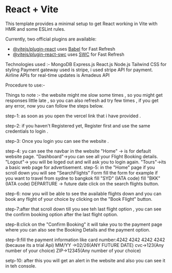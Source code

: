 # React + Vite

This template provides a minimal setup to get React working in Vite with HMR and some ESLint rules.

Currently, two official plugins are available:

- [@vitejs/plugin-react](https://github.com/vitejs/vite-plugin-react/blob/main/packages/plugin-react/README.md) uses [Babel](https://babeljs.io/) for Fast Refresh
- [@vitejs/plugin-react-swc](https://github.com/vitejs/vite-plugin-react-swc) uses [SWC](https://swc.rs/) for Fast Refresh


Technologies used :-
MongoDB
Express.js
React.js
Node.js
Tailwind CSS for styling
Payment gateway used is stripe, i used stripe API for payment.
Airline APIs for real-time updates is Amadeus API

Procedure to use:-

Things to note :- the website might me slow some times , so you might get responses little late , so you can also refresh ad try few times , if you get any error, now you can follow the steps below.

step-1: as soon as you open the vercel link that i have provided .

step-2: if you haven't Registered yet, Register first and use the same credentials to login .

step-3: Once you login you can see the website .

step-4: yu can see the navbar in the website 
                        "Home" -> is for default website page.
                        "Dashboard"->you can see all your Flight Booking details.
                        "Logout"-> you will be loged out and will ask you to login again.
                        "Tours"->its a basic web page for advertisement.
step-5: in the "Home" page if you scroll down you will see "SearchFlights" Form fill the form 
                        for example if you want to travel from sydne to bangkok 
                        fill "SYD" (IATA code)
                        fill "BKK" (IATA code)
                        DEPARTURE -> future date 
                        click on the search flights button.

step-6: now you will be able to see the available flights down  and you can book any flight of your choice by   clicking on the "Book Flight" button.

step-7:after that scroll down till you see teh last flight option , you can see the confirm booking option after the last flight option.

step-8:click on the "Confirm Booking" it will take you to the payment page where you can also see the Booking       Details and the payment option.

step-9:fill the payment information like 
            card number:4242 4242 4242 4242 (because its a trial Api)
            MM/YY ->02/26(ANY FUTURE DATE)
            cvc->123(Any number of your choice)
            ZIP->12345(Any number of your choice)

setp-10: after this you will get an alert in the website and also you can see it in teh console.


